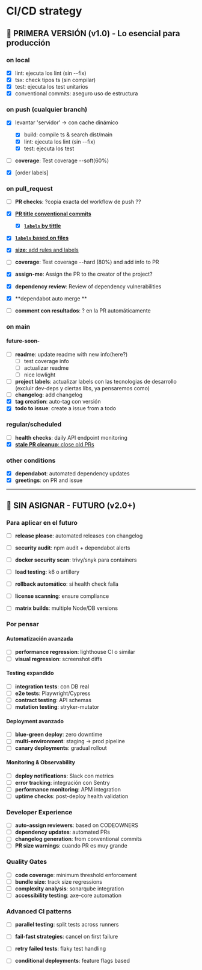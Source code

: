 # CI/CD strategy

## 🎯 **PRIMERA VERSIÓN (v1.0)** - Lo esencial para producción

### **on local** 
- [x] lint: ejecuta los lint (sin --fix)
- [x] tsx: check tipos ts (sin compilar)
- [x] test: ejecuta los test unitarios
- [x] conventional commits: aseguro uso de estructura

### **on push (cualquier branch)**
- [x] levantar 'servidor' -> con cache dinámico
    - [x] build: compile ts & search dist/main 
    - [x] lint: ejecuta los lint (sin --fix)
    - [x] test: ejecuta los test
- [ ] **coverage**: Test coverage --soft(60%)
- [x] [order labels]


### **on pull_request**
- [ ] **PR checks**: ?copia exacta del workflow de push ??
- [x] [**PR title conventional commits**](./workflows/lint-pr-title.yml)
    - [x] [**`labels` by tittle**](./workflows/conventional-label.yml)
- [x] [**`labels` based on files**](./workflows/pr-scope-label.yml)
- [x] [**size**: add rules and labels](./workflows/pr-size-labeler.yml)
- [ ] **coverage**: Test coverage --hard (80%) and add info to PR
- [x] **assign-me**: Assign the PR to the creator of the project?
- [x] **dependency review**: Review of dependency vulnerabilities
- [x] **dependabot auto merge **



- [ ] **comment con resultados**: ? en la PR automáticamente

### **on main**
#### future-soon-
- [ ] **readme**: update readme with new info(here?)
    - [ ] test coverage info
    - [ ] actualizar readme
    - [ ] nice lowlight
- [ ] **project labels**: actualizar labels con las tecnologias de desarrollo (excluir dev-deps y ciertas libs, ya pensaremos como) 
- [ ] **changelog**: add changelog
- [x] **tag creation**: auto-tag con versión
- [x] **todo to issue**: create a issue from a todo

### **regular/scheduled**
- [ ] **health checks**: daily API endpoint monitoring
- [x] [**stale PR cleanup**: close old PRs](./workflows/stale-issues-and-prs.yml)

### other conditions
- [x] **dependabot**: automated dependency updates
- [x] **greetings**: on PR and issue

---

## 🚀 **SIN ASIGNAR - FUTURO** (v2.0+)

### Para aplicar en el futuro

- [ ] **release please**: automated releases con changelog
- [ ] **security audit**: npm audit + dependabot alerts
- [ ] **docker security scan**: trivy/snyk para containers

- [ ] **load testing**: k6 o artillery

- [ ] **rollback automático**: si health check falla

- [ ] **license scanning**: ensure compliance

- [ ] **matrix builds**: multiple Node/DB versions

### Por pensar

#### **Automatización avanzada**
- [ ] **performance regression**: lighthouse CI o similar
- [ ] **visual regression**: screenshot diffs

#### **Testing expandido**
- [ ] **integration tests**: con DB real
- [ ] **e2e tests**: Playwright/Cypress
- [ ] **contract testing**: API schemas
- [ ] **mutation testing**: stryker-mutator

#### **Deployment avanzado**
- [ ] **blue-green deploy**: zero downtime
- [ ] **multi-environment**: staging → prod pipeline
- [ ] **canary deployments**: gradual rollout

#### **Monitoring & Observability**
- [ ] **deploy notifications**: Slack con metrics
- [ ] **error tracking**: integración con Sentry
- [ ] **performance monitoring**: APM integration
- [ ] **uptime checks**: post-deploy health validation

### **Developer Experience**
- [ ] **auto-assign reviewers**: based on CODEOWNERS
- [ ] **dependency updates**: automated PRs
- [ ] **changelog generation**: from conventional commits
- [ ] **PR size warnings**: cuando PR es muy grande

### **Quality Gates**
- [ ] **code coverage**: minimum threshold enforcement
- [ ] **bundle size**: track size regressions
- [ ] **complexity analysis**: sonarqube integration
- [ ] **accessibility testing**: axe-core automation

### **Advanced CI patterns**
- [ ] **parallel testing**: split tests across runners
- [ ] **fail-fast strategies**: cancel on first failure
- [ ] **retry failed tests**: flaky test handling
- [ ] **conditional deployments**: feature flags based

